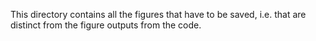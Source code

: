 This directory contains all the figures that have to be saved, i.e. that are distinct from the figure outputs from the code.